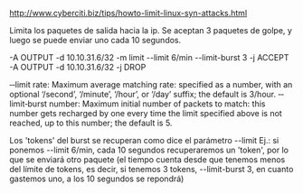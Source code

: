 http://www.cyberciti.biz/tips/howto-limit-linux-syn-attacks.html

Limita los paquetes de salida hacia la ip. Se aceptan 3 paquetes de golpe, y luego se puede enviar uno cada 10 segundos.

-A OUTPUT -d 10.10.31.6/32 -m limit --limit 6/min --limit-burst 3 -j ACCEPT
-A OUTPUT -d 10.10.31.6/32 -j DROP

‐‐limit rate: Maximum average matching rate: specified as a number, with an optional ‘/second’, ‘/minute’, ‘/hour’, or ‘/day’ suffix; the default is 3/hour.
‐‐limit‐burst number: Maximum initial number of packets to match: this number gets recharged by one every time the limit specified above is not reached, up to this number; the default is 5.

Los 'tokens' del burst se recuperan como dice el parámetro --limit
Ej.: si ponemos --limit 6/min, cada 10 segundos recuperaremos un 'token', por lo que se enviará otro paquete (el tiempo cuenta desde que tenemos menos del límite de tokens, es decir, si tenemos 3 tokens, --limit-burst 3, en cuanto gastemos uno, a los 10 segundos se repondrá)
